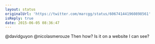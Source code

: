 ```yaml
---
layout: status
originalUrl: 'https://twitter.com/marcgg/status/606741441960898561'
isReply: true
date: 2015-06-05 08:36:47
---
```


@davidguyon @nicolasmerouze Then how? Is it on a website I can see?
